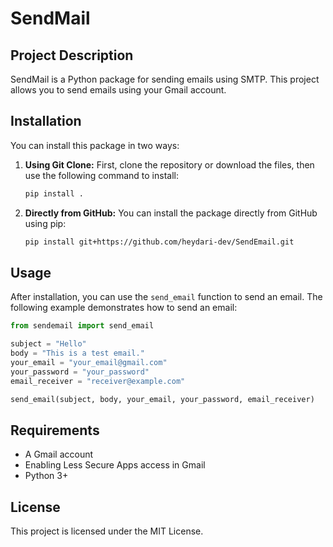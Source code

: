 # SendMail

## Project Description
SendMail is a Python package for sending emails using SMTP. This project allows you to send emails using your Gmail account.

## Installation
You can install this package in two ways:

1. **Using Git Clone:**
   First, clone the repository or download the files, then use the following command to install:

   ```sh
   pip install .
   ```

2. **Directly from GitHub:**
   You can install the package directly from GitHub using pip:

   ```sh
   pip install git+https://github.com/heydari-dev/SendEmail.git
   ```

## Usage
After installation, you can use the `send_email` function to send an email. The following example demonstrates how to send an email:

```python
from sendemail import send_email

subject = "Hello"
body = "This is a test email."
your_email = "your_email@gmail.com"
your_password = "your_password"
email_receiver = "receiver@example.com"

send_email(subject, body, your_email, your_password, email_receiver)
```

## Requirements
- A Gmail account
- Enabling Less Secure Apps access in Gmail
- Python 3+

## License
This project is licensed under the MIT License.

